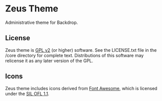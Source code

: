 # Zeus Theme
Administrative theme for Backdrop.

## License
Zeus theme is [GPL v2](http://www.gnu.org/licenses/gpl-2.0.html) (or higher)
software. See the LICENSE.txt file in the /core directory for complete text.
Distributions of this software may relicense it as any later version of the GPL.

## Icons
Zeus theme includes icons derived from [Font Awesome](http://fontawesome.io),
which is licensed under the [SIL OFL 1.1](http://scripts.sil.org/OFL).
